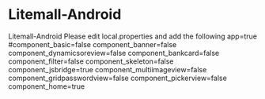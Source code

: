 # Litemall-Android
Litemall-Android
Please edit local.properties and add the following
app=true
#component_basic=false
component_banner=false
component_dynamicsoreview=false
component_bankcard=false
component_filter=false
component_skeleton=false
component_jsbridge=true
component_multiimageview=false
component_gridpasswordview=false
component_pickerview=false
component_home=true
